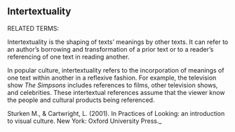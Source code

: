 ## Intertextuality

RELATED TERMS: 

Intertextuality is the shaping of texts’ meanings by other texts. It can refer to an author’s borrowing and transformation of a prior text or to a reader’s referencing of one text in reading another.

In popular culture, intertextuality refers to the incorporation of meanings of one text within another in a reflexive fashion. For example, the television show _The Simpsons_ includes references to films, other television shows, and celebrities. These intertextual references assume that the viewer know the people and cultural products being referenced. 

Sturken M., & Cartwright, L. (2001). In Practices of Looking: an introduction to visual culture. New York: Oxford University Press._

